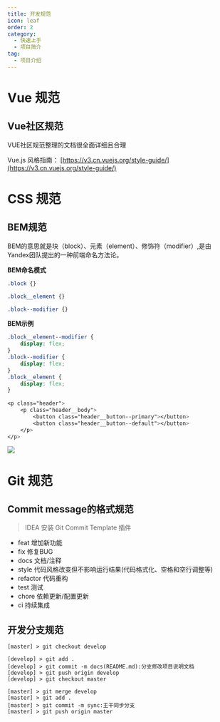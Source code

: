 ```yaml
---
title: 开发规范
icon: leaf
order: 2
category:
  - 快速上手
  - 项目简介
tag:
  - 项目介绍
---
```


# Vue 规范
## Vue社区规范

VUE社区规范整理的文档很全面详细且合理

Vue.js 风格指南： [https://v3.cn.vuejs.org/style-guide/](https://v3.cn.vuejs.org/style-guide/)

# CSS 规范


## BEM规范

BEM的意思就是块（block）、元素（element）、修饰符（modifier）,是由Yandex团队提出的一种前端命名方法论。


**BEM命名模式**
```CSS
.block {}

.block__element {}

.block--modifier {}
```


**BEM示例**

```css
.block__element--modifier {
    display: flex;
}
.block--modifier {
    display: flex;
}
.block__element {
    display: flex;
}
​
<p class="header">
    <p class="header__body">
        <button class="header__button--primary"></button>
        <button class="header__button--default"></button>
    </p>
</p>
```

![](https://www.youlai.tech/files/blog/b46f5bb3e6bd5fa227675a7a8b6e74f.png)



# Git 规范

## Commit message的格式规范

> IDEA 安装 Git Commit Template 插件

- feat 增加新功能
- fix 修复BUG
- docs 文档/注释
- style 代码风格改变但不影响运行结果(代码格式化、空格和空行调整等)
- refactor 代码重构
- test 测试
- chore 依赖更新/配置更新
- ci 持续集成


## 开发分支规范

```
[master] > git checkout develop

[develop] > git add .
[develop] > git commit -m docs(README.md):分支修改项目说明文档
[develop] > git push origin develop
[develop] > git checkout master

[master] > git merge develop
[master] > git add .
[master] > git commit -m sync:主干同步分支
[master] > git push origin master
```